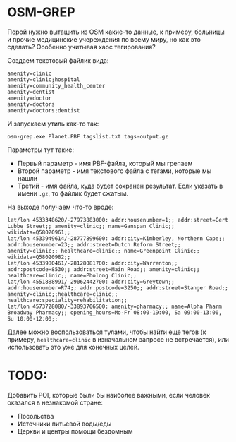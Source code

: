 # OSM-GREP

Порой нужно вытащить из OSM какие-то данные, к примеру, больницы и прочие медицинские учереждения по всему миру, но как это сделать? Особенно учитывая хаос тегирования?

Создаем текстовый файлик вида:

```
amenity=clinic
amenity=clinic;hospital
amenity=community_health_center
amenity=dentist
amenity=doctor
amenity=doctors
amenity=doctors;dentist
```

И запускаем утиль как-то так:

```
osm-grep.exe Planet.PBF tagslist.txt tags-output.gz
```

Параметры тут такие:

* Первый параметр - имя PBF-файла, который мы грепаем
* Второй параметр - имя текстового файла с тегами, которые мы нашли
* Третий - имя файла, куда будет сохранен результат. Если указать в имени `.gz`, то файлик будет сжатым.

На выходе получаем что-то вроде:

```
lat/lon 4533348620/-27973883000: addr:housenumber=1;; addr:street=Gert Lubbe Street;; amenity=clinic;; name=Ganspan Clinic;; wikidata=Q58020961;;
lat/lon 4533949614/-28777899600: addr:city=Kimberley, Northern Cape;; addr:housenumber=23;; addr:street=Dutch Reform Street;; amenity=clinic;; healthcare=clinic;; name=Greenpoint Clinic;; wikidata=Q58020982;;
lat/lon 4533980461/-28128081700: addr:city=Warrenton;; addr:postcode=8530;; addr:street=Main Road;; amenity=clinic;; healthcare=clinic;; name=Pholong Clinic;;
lat/lon 4551888991/-29062442700: addr:city=Greytown;; addr:housenumber=R74;; addr:postcode=3250;; addr:street=Stanger Road;; amenity=clinic;;healthcare=clinic;; healthcare:speciality=rehabilitation;;
lat/lon 4573728080/-33893706500: amenity=pharmacy;; name=Alpha Pharm Broadway Pharmacy;; opening_hours=Mo-Fr 08:00-19:00, Sa 09:00-13:00, Su 10:00-12:00;;
```

Далее можно воспользоваться тулами, чтобы найти еще тегов (к примеру, `healthcare=clinic` в изначальном запросе не встречается), или использовать это уже для конечных целей.

# TODO:

Добавить POI, которые были бы наиболее важными, если человек оказался в незнакомой стране:
* Посольства
* Источники питьевой воды/еды
* Церкви и центры помощи бездомным
